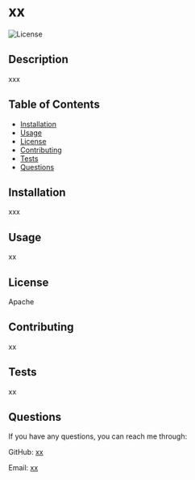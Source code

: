 # xx

  ![License](https://img.shields.io/badge/license-Apache-blue.svg)

  ## Description
  xxx
  
  ## Table of Contents
  - [Installation](#installation)
  - [Usage](#usage)
  - [License](#license)
  - [Contributing](#contributing)
  - [Tests](#tests)
  - [Questions](#questions)


  ## Installation
  xxx
  
  ## Usage
  xx
  
  ## License
  Apache
  
  
  ## Contributing
  xx

  ## Tests
xx

## Questions
If you have any questions, you can reach me through:

GitHub: [xx](https://github.com/xx)

Email: [xx](mailto:xx)

